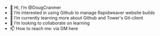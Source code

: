 - 👋 Hi, I’m @DougCranmer
- 👀 I’m interested in using Github to manage Rapidweaver website builds
- 🌱 I’m currently learning more about Github and Tower's Git-client
- 💞️ I’m looking to collaborate on learning
- 📫 How to reach me: via DM here

<!---
DougCranmer/DougCranmer is a ✨ special ✨ repository because its `README.md` (this file) appears on your GitHub profile.
You can click the Preview link to take a look at your changes.
--->
